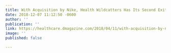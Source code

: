 ```yaml
---
title: With Acquisition by Nike, Health Wildcatters Has Its Second Exit
date: 2018-12-07 11:12:50 -0600
author: ''
publication: ''
link: https://healthcare.dmagazine.com/2018/04/11/with-acquisition-by-nike-health-wildcatters-has-its-second-exit/?utm_source=hs_email&utm_medium=email&utm_content=2&_hsenc=p2ANqtz-_4_dgxTd3E3geAoAkJ2Fmvp6xStVJMM_KPjHwas20scCRbmBYwiU8LHXfiCYoQKoFtus44OepIghp_dpBMyOQgl-SMuEa8gBVxmpYqxDj_xCeF8F0&_hsmi=2
image: ''
published: false

---
```

